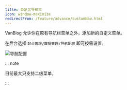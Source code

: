 ```yaml
---
title: 自定义导航栏
icon: window-maximize
redirectFrom: /feature/advance/customNav.html
---
```


VanBlog 允许你在原有导航栏菜单之外，添加新的自定义菜单。

在后台选择 `站点管理/数据管理/导航配置` 即可按需设置。

![导航配置](https://www.mereith.com/static/img/2201020740e3de301b7e388fbaa84b78.clipboard-2022-09-10.png)

::: note

目前最大只支持二级菜单。

:::
